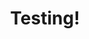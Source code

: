 ---
layout: ampstory
title: Testing!
cover:
   title: Testing an amp story
   publisher: tomcritchlow.com
pages: 
 - layout: vertical
   h1: one
   text: hello vertical
   image: https://media.giphy.com/media/bR0bOK6Zoq7m/giphy.gif
 - page-number: 2
   layout: thirds
   top: Hello
   middle: <h1>What 🔥</h1>
   background: https://media.giphy.com/media/11OGRpGUmFXiIo/giphy.gif
   cta:
      link: https://tomcritchlow.com
      text: this is a cta!
 - page-number: 3
   layout: thirds
   h1: 
   text: 
   background: http://z2-ec2.images-amazon.com/images/P/0375700021._SX_SCRMZZZZZZZ_V196021930_.jpg
 - page-number: 4
   layout: thirds
   top: 🔥
   middle: “Ma says war is a bird with a broken wing flying over the countryside, trailing blood and burying crops in sorrow. If something grows in spite of this, it is both a curse and a miracle”
   bottom: <p>⚡</p>
 - page-number: 5
   background: https://settlement.arc.nasa.gov/70sArtHiRes/70sArt/Torus_Cutaway_AC75-1086-1_1920.jpg
---